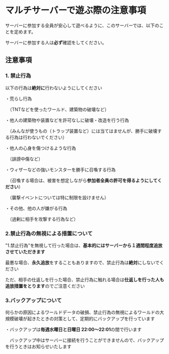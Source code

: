 # マルチサーバーで遊ぶ際の注意事項
サーバーに参加する全員が安心して遊べるように、このサーバーでは、以下のことを定めます。

サーバーに参加する人は**必ず**確認をしてください。
## 注意事項
### 1. 禁止行為
以下の行為は**絶対に**行わないようにしてください

・荒らし行為

　（TNTなどを使ったワールド、建築物の破壊など）

・他人の建築物や装置などを許可なしに破壊・改造を行う行為

　（みんなが使うもの（トラップ装置など）には当てはませんが、勝手に破壊する行為は行わないでください）
 
・他人の心身を傷つけるような行為

　（誹謗中傷など）

・ウィザーなどの強いモンスターを勝手に召喚する行為

　（召喚する場合は、被害を想定しながら**参加者全員の許可を得るようにしてください**）

 　（襲撃イベントについては特に制限を設けません）

・その他、他の人が嫌がる行為

　（過剰に相手を攻撃する行為など）
### 2.禁止行為の無視による措置について
"1.禁止行為"を無視して行った場合は、**基本的にはサーバーから１週間程度追放させていただきます**

最悪な場合、**永久追放**をすることもありますので、禁止行為は**絶対**にしないでください

ただ、相手の仕返しを行った場合、禁止行為に触れる場合は**仕返しを行った人も追放措置をとります**のでご注意ください
### 3.バックアップについて
何らかの原因によるワールドデータの破損、禁止行為の無視によるワールドの大規模破壊が起きたときの対策として、定期的にバックアップを行っています

・バックアップは**毎週水曜日と日曜日 22:00〜22:01**の間で行います

　バックアップ中はサーバーに接続を行うことができませんので、バックアップを行うときはお知らせいたします


 
